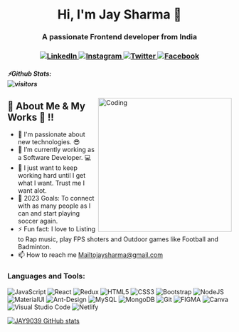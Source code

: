 <h1 align="center">Hi, I'm Jay Sharma 👋</h1>
<h3 align="center">A passionate Frontend developer from India</h3>

<h3 align="center">
<a href="https://www.linkedin.com/in/jay-sharma-434271184/">
   <img alt="LinkedIn" src="https://img.shields.io/badge/linkedin-%230077B5.svg?style=for-the-badge&logo=linkedin&logoColor=white"/>
</a>

<a href="https://www.instagram.com/j_shharma/">
   <img alt="Instagram" src="https://img.shields.io/badge/j_shharma-%23E4405F.svg?style=for-the-badge&logo=Instagram&logoColor=white"/>
</a>

<a href="https://twitter.com/j_shharma">
   <img alt="Twitter" src="https://img.shields.io/badge/j_shharma-%231DA1F2.svg?style=for-the-badge&logo=Twitter&logoColor=white"/>
</a>

<a href="https://www.facebook.com/profile.php?id=100004899303335">
   <img alt="Facebook" src="https://img.shields.io/badge/Facebook-%231877F2.svg?style=for-the-badge&logo=Facebook&logoColor=white"/>
</a>
</h3>

##### ⚡Github Stats: <br> ![visitors](https://visitor-badge.glitch.me/badge?page_id=JAY9039.JAY9039)
<img align="right" alt="Coding" width="300" src="https://cdn.dribbble.com/users/1162077/screenshots/3848914/programmer.gif">

## 🤖 About Me & My Works 🚀 !!
- 🧐 I'm passionate about new technologies. 😎
- 🔭 I’m currently working as a Software Developer. 💻
- 🌱 I just want to keep working hard until I get what I want. Trust me I want alot.
- 🥅 2023 Goals: To connect with as many people as I can and start playing soccer again. 
- ⚡ Fun fact: I love to Listing to Rap music, play FPS shoters and Outdoor games like Football and Badminton.
- 📫 How to reach me Mailtojaysharma@gmail.com

### Languages and Tools:
<p align="left">
<img alt="JavaScript" src="https://img.shields.io/badge/javascript-%23323330.svg?style=for-the-badge&logo=javascript&logoColor=%23F7DF1E"/>
<img alt="React" src="https://img.shields.io/badge/react-%2320232a.svg?style=for-the-badge&logo=react&logoColor=%2361DAFB"/>
<img alt="Redux" src="https://img.shields.io/badge/Redux-%23563D7C?style=for-the-badge&logo=redux"/>
<img alt="HTML5" src="https://img.shields.io/badge/html5-%23E34F26.svg?style=for-the-badge&logo=html5&logoColor=white"/> 
<img alt="CSS3" src="https://img.shields.io/badge/css3-%231572B6.svg?style=for-the-badge&logo=css3&logoColor=white"/>
<img alt="Bootstrap" src="https://img.shields.io/badge/bootstrap-%23563D7C.svg?style=for-the-badge&logo=bootstrap&logoColor=white"/>
<img alt="NodeJS" src="https://img.shields.io/badge/node.js-%2343853D.svg?style=for-the-badge&logo=node-dot-js&logoColor=white"/>
<img alt="MaterialUI" src="https://img.shields.io/badge/MATERIAL%20UI-black?style=for-the-badge&logo=mui"/>
<img alt="Ant-Design" src="https://img.shields.io/badge/ANT%20Design-%2361DAFB?style=for-the-badge&logo=antdesign"/>
<img alt="MySQL" src="https://img.shields.io/badge/mysql-%2300f.svg?style=for-the-badge&logo=mysql&logoColor=white"/>
<img alt="MongoDB" src ="https://img.shields.io/badge/MongoDB-%234ea94b.svg?style=for-the-badge&logo=mongodb&logoColor=white"/>
<img alt="Git" src="https://img.shields.io/badge/git-%23F05033.svg?style=for-the-badge&logo=git&logoColor=white"/>
<img alt="FIGMA" src="https://img.shields.io/badge/FIGMA-cyan?style=for-the-badge&logo=figma"/>
<img alt="Canva" src="https://img.shields.io/badge/Canva-%2300C4CC.svg?style=for-the-badge&logo=Canva&logoColor=white"/>
<img alt="Visual Studio Code" src="https://img.shields.io/badge/VisualStudioCode-0078d7.svg?style=for-the-badge&logo=visual-studio-code&logoColor=white"/>
<img alt="Netlify" src="https://img.shields.io/badge/Netlify-%2361624B?style=for-the-badge&logo=netlify"/>
</p>

[![JAY9039 GitHub stats](https://github-readme-stats.vercel.app/api?username=JAY9039&hide=contribs,prs&theme=gruvbox)](https://github.com/JAY9039/JAY9039) 


